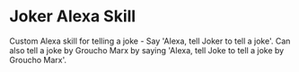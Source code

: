 # Joker Alexa Skill

Custom Alexa skill for telling a joke - Say 'Alexa, tell Joker to tell a joke'.
Can also tell a joke by Groucho Marx by saying 'Alexa, tell Joke to tell a joke by Groucho Marx'.